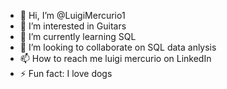 - 👋 Hi, I’m @LuigiMercurio1
- 👀 I’m interested in Guitars
- 🌱 I’m currently learning SQL
- 💞️ I’m looking to collaborate on SQL data anlysis
- 📫 How to reach me luigi mercurio on LinkedIn
- ⚡ Fun fact: I love dogs

<!---
LuigiMercurio1/LuigiMercurio1 is a ✨ special ✨ repository because its `README.md` (this file) appears on your GitHub profile.
You can click the Preview link to take a look at your changes.
--->
